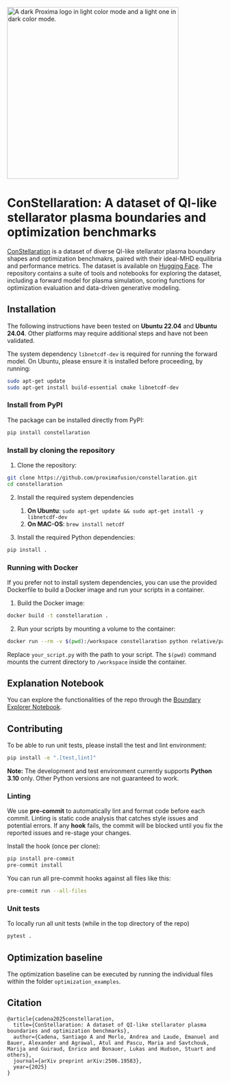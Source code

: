 <picture>
  <source media="(prefers-color-scheme: dark)" srcset="https://github.com/user-attachments/assets/978b76bc-cd9b-4af8-b1f3-18efde7c079f">
  <source media="(prefers-color-scheme: light)" srcset="https://github.com/user-attachments/assets/ec4e391a-9044-44ae-93f0-9dd8bed70001">
  <img alt="A dark Proxima logo in light color mode and a light one in dark color mode." src="https://github.com/user-attachments/assets/ec4e391a-9044-44ae-93f0-9dd8bed70001" width=400px>
</picture>

# ConStellaration: A dataset of QI-like stellarator plasma boundaries and optimization benchmarks

[ConStellaration](https://arxiv.org/abs/2506.19583) is a dataset of diverse QI-like stellarator plasma boundary shapes and optimization benchmakrs, paired with their ideal-MHD equilibria and performance metrics.
The dataset is available on [Hugging Face](https://huggingface.co/datasets/proxima-fusion/constellaration).
The repository contains a suite of tools and notebooks for exploring the dataset, including a forward model for plasma simulation, scoring functions for optimization evaluation and data-driven generative modeling.

## Installation

The following instructions have been tested on **Ubuntu 22.04** and **Ubuntu 24.04**. Other platforms may require additional steps and have not been validated.

The system dependency `libnetcdf-dev` is required for running the forward model. On Ubuntu, please ensure it is installed before proceeding, by running:

  ```bash
  sudo apt-get update
  sudo apt-get install build-essential cmake libnetcdf-dev
  ```

### Install from PyPI

The package can be installed directly from PyPI:

```bash
pip install constellaration
```

### Install by cloning the repository

1. Clone the repository:

  ```bash
  git clone https://github.com/proximafusion/constellaration.git
  cd constellaration
  ```

2. Install the required system dependencies
   1. **On Ubuntu**: `sudo apt-get update && sudo apt-get install -y libnetcdf-dev`
   2. **On MAC-OS**: `brew install netcdf`

4. Install the required Python dependencies:

  ```bash
  pip install .
  ```

### Running with Docker

If you prefer not to install system dependencies, you can use the provided Dockerfile to build a Docker image and run your scripts in a container.

1. Build the Docker image:

  ```bash
  docker build -t constellaration .
  ```

2. Run your scripts by mounting a volume to the container:

  ```bash
  docker run --rm -v $(pwd):/workspace constellaration python relative/path/to/your_script.py
  ```

Replace `your_script.py` with the path to your script. The `$(pwd)` command mounts the current directory to `/workspace` inside the container.

## Explanation Notebook

You can explore the functionalities of the repo through the [Boundary Explorer Notebook](https://github.com/proximafusion/constellaration/blob/main/notebooks/boundary_explorer.ipynb).

## Contributing

To be able to run unit tests, please install the test and lint environment:

```bash
pip install -e ".[test,lint]"
```

**Note:** The development and test environment currently supports **Python 3.10** only. Other Python versions are not guaranteed to work.
### Linting

We use **pre-commit** to automatically lint and format code before each commit. Linting is static code analysis that catches style issues and potential errors. If any **hook** fails, the commit will be blocked until you fix the reported issues and re-stage your changes.

 Install the hook (once per clone):
```bash
pip install pre-commit
pre-commit install
```

You can run all pre-commit hooks against all files like this:
```bash
pre-commit run --all-files
```
### Unit tests

To locally run all unit tests (while in the top directory of the repo)

```bash
pytest .
```

## Optimization baseline

The optimization baseline can be executed by running the individual files within the folder `optimization_examples`.

## Citation

```
@article{cadena2025constellaration,
  title={ConStellaration: A dataset of QI-like stellarator plasma boundaries and optimization benchmarks},
  author={Cadena, Santiago A and Merlo, Andrea and Laude, Emanuel and Bauer, Alexander and Agrawal, Atul and Pascu, Maria and Savtchouk, Marija and Guiraud, Enrico and Bonauer, Lukas and Hudson, Stuart and others},
  journal={arXiv preprint arXiv:2506.19583},
  year={2025}
}
```
